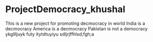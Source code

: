 # ProjectDemocracy_khushal
This is a new project for promoting decmocracy in world
India is a decmocracy
America is a decmocracy
Pakistan is not a democracy
ykgllljuyk
futy itytdtuyiyu
sdljrjffhlsd;fgh;a